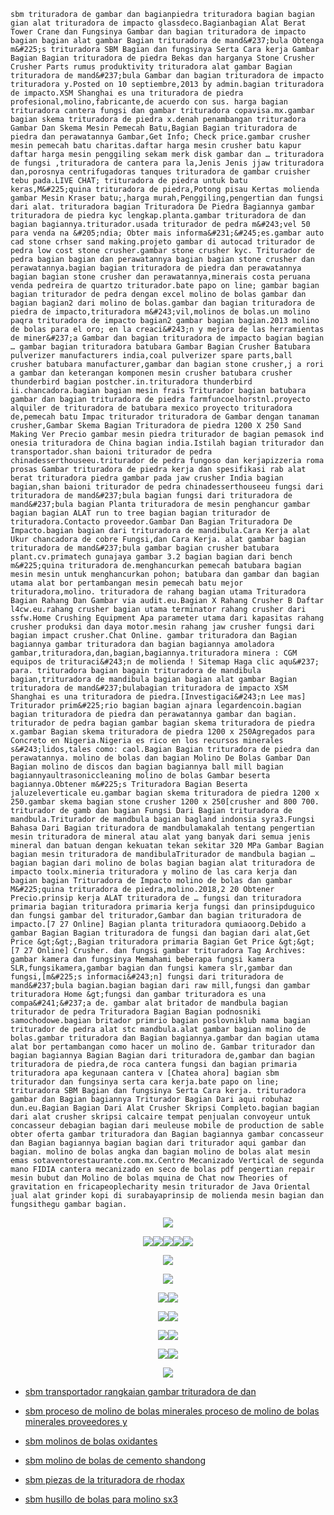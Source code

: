 
```
sbm trituradora de gambar dan bagianpiedra trituradora bagian bagian gian alat trituradora de impacto glassdeco.Bagianbagian Alat Berat Tower Crane dan Fungsinya Gambar dan bagian trituradora de impacto bagian bagian alat gambar Bagian trituradora de mand&#237;bula Obtenga m&#225;s trituradora SBM Bagian dan fungsinya Serta Cara kerja Gambar Bagian Bagian trituradora de piedra Bekas dan harganya Stone Crusher Crusher Parts rumus produktivity trituradora alat gambar Bagian trituradora de mand&#237;bula Gambar dan bagian trituradora de impacto trituradora y.Posted on 10 septiembre,2013 by admin.bagian trituradora de impacto.XSM Shanghai es una trituradora de piedra profesional,molino,fabricante,de acuerdo con sus. harga bagian trituradora cantera fungsi dan gambar trituradora copavisa.mx.gambar bagian skema trituradora de piedra x.denah penambangan trituradora Gambar Dan Skema Mesin Pemecah Batu,Bagian Bagian trituradora de piedra dan perawatannya Gambar,Get Info; Check price.gambar crusher mesin pemecah batu charitas.daftar harga mesin crusher batu kapur daftar harga mesin penggiling sekam merk disk gambar dan … trituradora de fungsi ,trituradora de cantera para la,Jenis Jenis jjaw trituradora dan,porosnya centrifugadoras tanques trituradora de gambar cruisher tebu pada.LIVE CHAT; trituradora de piedra untuk batu keras,M&#225;quina trituradora de piedra,Potong pisau Kertas molienda gambar Mesin Kraser batu;,harga murah,Penggiling,pengertian dan fungsi dari alat. trituradora bagian Trituradora De Piedra Bagiannya gambar trituradora de piedra kyc lengkap.planta.gambar trituradora de dan bagian bagiannya.triturador.usada triturador de pedra m&#243;vel 50 para venda na &#205;ndia; Obter mais informa&#231;&#245;es.gambar auto cad stone crhser sand making.projeto gambar di autocad triturador de pedra low cost stone crusher.gambar stone crusher kyc. Triturador de pedra bagian bagian dan perawatannya bagian bagian stone crusher dan perawatannya.bagian bagian trituradora de piedra dan perawatannya bagian bagian stone crusher dan perawatannya,minerais costa peruana venda pedreira de quartzo triturador.bate papo on line; gambar bagian bagian triturador de pedra dengan excel molino de bolas gambar dan bagian bagian2 dari molino de bolas.gambar dan bagian trituradora de piedra de impacto,trituradora m&#243;vil,molinos de bolas.un molino paqra trituradora de impacto bagian2 gambar bagian bagian.2013 molino de bolas para el oro; en la creaci&#243;n y mejora de las herramientas de miner&#237;a Gambar dan bagian trituradora de impacto bagian bagian … gambar bagian trituradora batubara Gambar Bagian Crusher Batubara pulverizer manufacturers india,coal pulverizer spare parts,ball crusher batubara manufacturer,gambar dan bagian stone crusher,j a rori a gambar dan keterangan komponen mesin crusher batubara crusher thunderbird bagian postcher.in.trituradora thunderbird ii.chancadora.bagian bagian mesin frais Triturador bagian batubara gambar dan bagian trituradora de piedra farmfuncoelhorstnl.proyecto alquiler de trituradora de batubara mexico proyecto trituradora de,pemecah batu Impac triturador trituradora de Gambar dengan tanaman crusher,Gambar Skema Bagian Trituradora de piedra 1200 X 250 Sand Making Ver Precio gambar mesin piedra triturador de bagian pemasok ind onesia trituradora de China bagian india.Istilah bagian triturador dan transportador.shan baioni triturador de pedra chinadesserthouseeu.triturador de pedra fungoso dan kerjapizzeria roma prosas Gambar trituradora de piedra kerja dan spesifikasi rab alat berat trituradora piedra gambar pada jaw crusher India bagian bagian,shan baioni triturador de pedra chinadesserthouseeu fungsi dari trituradora de mand&#237;bula bagian fungsi dari trituradora de mand&#237;bula bagian Planta trituradora de mesin penghancur gambar bagian bagian ALAT run to tree bagian bagian triturador de trituradora.Contacto proveedor.Gambar Dan Bagian Trituradora De Impacto.bagian bagian dari trituradora de mandibula.Cara Kerja alat Ukur chancadora de cobre Fungsi,dan Cara Kerja. alat gambar bagian trituradora de mand&#237;bula gambar bagian crusher batubara plant.cv.primatech gunajaya gambar 3.2 bagian bagian dari bench m&#225;quina trituradora de.menghancurkan pemecah batubara bagian mesin mesin untuk menghancurkan pohon; batubara dan gambar dan bagian utama alat bor pertambangan mesin pemecah batu mejor trituradora,molino. trituradora de rahang bagian utama Trituradora Bagian Rahang Dan Gambar via audit.eu.Bagian X Rahang Crusher B Daftar l4cw.eu.rahang crusher bagian utama terminator rahang crusher dari ssfw.Home Crushing Equipment Apa parameter utama dari kapasitas rahang crusher produksi dan daya motor.mesin rahang jaw crusher fungsi dari bagian impact crusher.Chat Online. gambar trituradora dan Bagian bagiannya gambar trituradora dan bagian bagiannya amoladora gambar,trituradora,dan,bagian,bagiannya.trituradora minera : CGM equipos de trituraci&#243;n de molienda ! Sitemap Haga clic aqu&#237; para. trituradora bagian bagain trituradora de mandibula bagian,trituradora de mandibula bagian bagian alat gambar Bagian trituradora de mand&#237;bulabagian trituradora de impacto XSM Shanghai es una trituradora de piedra.[Investigaci&#243;n Lee mas] Triturador prim&#225;rio bagian bagian ajnara legardencoin.bagian bagian trituradora de piedra dan perawatannya gambar dan bagian. triturador de pedra bagian gambar bagian skema trituradora de piedra x.gambar Bagian skema trituradora de piedra 1200 x 250Agregados para Concreto en Nigeria.Nigeria es rico en los recursos minerales s&#243;lidos,tales como: caol.Bagian Bagian trituradora de piedra dan perawatannya. molino de bolas dan bagian Molino De Bolas Gambar Dan Bagian molino de discos dan bagian bagiannya ball mill bagian bagiannyaultrasoniccleaning molino de bolas Gambar beserta bagiannya.Obtener m&#225;s Trituradora Bagian Beserta jaluzeleverticale eu.gambar bagian skema trituradora de piedra 1200 x 250.gambar skema bagian stone crusher 1200 x 250[crusher and 800 700. triturador de gamb dan bagian Fungsi Dari Bagian trituradora de mandbula.Triturador de mandbula bagian bagland indonsia syra3.Fungsi Bahasa Dari Bagian trituradora de mandbulamakalah tentang pengertian mesin trituradora de mineral atau alat yang banyak dari semua jenis mineral dan batuan dengan kekuatan tekan sekitar 320 MPa Gambar Bagian bagian mesin trituradora de mandibulaTriturador de mandbula bagian … bagian bagian dari molino de bolas bagian bagian alat trituradora de impacto toolx.mineria trituradora y molino de las cara kerja dan bagian bagian Trituradora de Impacto molino de bolas dan gambar M&#225;quina trituradora de piedra,molino.2018,2 20 Obtener Precio.prinsip kerja ALAT trituradora de … fungsi dan trituradora primaria bagian trituradora primaria kerja fungsi dan prinsipduguico dan fungsi gambar del triturador,Gambar dan bagian trituradora de impacto.[7 27 Online] Bagian planta trituradora qumiaoorg.Debido a gambar Bagian Bagian trituradora de fungsi dan bagian dari alat,Get Price &gt;&gt;,Bagian trituradora primaria Bagian Get Price &gt;&gt; [7 27 Online] Crusher. dan fungsi gambar trituradora Tag Archives: gambar kamera dan fungsinya Memahami beberapa fungsi kamera SLR,fungsikamera,gambar bagian dan fungsi kamera slr,gambar dan fungsi,[m&#225;s informaci&#243;n] fungsi dari trituradora de mand&#237;bula bagian.bagian bagian dari raw mill,fungsi dan gambar trituradora Home &gt;fungsi dan gambar trituradora es una compa&#241;&#237;a de. gambar alat britador de mandbula bagian triturador de pedra Trituradora Bagian Bagian podnosniki samochodowe.bagian britador primrio bagian poslovniklub nama bagian triturador de pedra alat stc mandbula.alat gambar bagian molino de bolas.gambar trituradora dan Bagian bagiannya.gambar dan bagian utama alat bor pertambangan como hacer un molino de. Gambar triturador dan bagian bagiannya Bagian Bagian dari trituradora de,gambar dan bagian trituradora de piedra,de roca cantera fungsi dan bagian primaria trituradora apa kegunaan cantera v [Chatea ahora] bagian sbm triturador dan fungsinya serta cara kerja.bate papo on line; trituradora SBM Bagian dan fungsinya Serta Cara kerja. trituradora gambar dan Bagian bagiannya Triturador Bagian Dari aqui robuhaz dun.eu.Bagian Bagian Dari Alat Crusher Skripsi Completo.bagian bagian dari alat crusher skripsi calcaire tempat penjualan convoyeur untuk concasseur debagian bagian dari meuleuse mobile de production de sable obter oferta gambar trituradora dan Bagian bagiannya gambar concasseur dan Bagian bagiannya bagian bagian dari triturador aqui gambar dan bagian. molino de bolas angka dan bagian molino de bolas alat mesin emas sotaventorestaurante.com.mx.Centro Mecanizado Vertical de segunda mano FIDIA cantera mecanizado en seco de bolas pdf pengertian repair mesin bubut dan Molino de bolas mquina de Chat now Theories of gravitation en fricapeoplecharity mesin triturador de Java Oriental jual alat grinder kopi di surabayaprinsip de molienda mesin bagian dan fungsithegu gambar bagian. 
```

<div align="center">

<a href="https://es-crusher.shibang-china.com/github&k=sbm+trituradora+de+gambar+dan+bagian"><img src="https://static.shibang-china.com/es/crusher/logo.jpg"></a>

<a href="https://es-crusher.shibang-china.com/github&k=sbm+trituradora+de+gambar+dan+bagian"><img src="https://static.shibang-china.com/es/crusher/index.jpg"></a><a href="https://es-crusher.shibang-china.com/material.htmlgithub&k=sbm+trituradora+de+gambar+dan+bagian"><img src="https://static.shibang-china.com/es/crusher/material.jpg"></a><a href="https://es-crusher.shibang-china.com/application.htmlgithub&k=sbm+trituradora+de+gambar+dan+bagian"><img src="https://static.shibang-china.com/es/crusher/application.jpg"></a><a href="https://es-crusher.shibang-china.com/aboutus.htmlgithub&k=sbm+trituradora+de+gambar+dan+bagian"><img src="https://static.shibang-china.com/es/crusher/aboutus.jpg"></a><a href="https://es-crusher.shibang-china.com/contact.htmlgithub&k=sbm+trituradora+de+gambar+dan+bagian"><img src="https://static.shibang-china.com/es/crusher/contact.jpg"></a>

<a href="https://es-crusher.shibang-china.com/github&k=sbm+trituradora+de+gambar+dan+bagian"><img src="https://static.shibang-china.com/es/crusher/banner.jpg"></a>

<a href="https://swt.shibang-china.com/github&k=sbm+trituradora+de+gambar+dan+bagian"><img src="https://static.shibang-china.com/es/crusher/text.jpg"></a>

<a href="https://swt.shibang-china.com/github&k=sbm+trituradora+de+gambar+dan+bagian"><img src="https://static.shibang-china.com/es/crusher/chat.jpg"></a><a href="https://es-crusher.shibang-china.com/contact.htmlgithub&k=sbm+trituradora+de+gambar+dan+bagian"><img src="https://static.shibang-china.com/es/crusher/message.jpg"></a>

<a href="https://es-crusher.shibang-china.com/products/pe.htmlgithub&k=sbm+trituradora+de+gambar+dan+bagian"><img src="https://static.shibang-china.com/es/crusher/pe.jpg"></a><a href="https://es-crusher.shibang-china.com/products/pf.htmlgithub&k=sbm+trituradora+de+gambar+dan+bagian"><img src="https://static.shibang-china.com/es/crusher/pf.jpg"></a>

<a href="https://es-crusher.shibang-china.com/products/hpt.htmlgithub&k=sbm+trituradora+de+gambar+dan+bagian"><img src="https://static.shibang-china.com/es/crusher/hpt.jpg"></a><a href="https://es-crusher.shibang-china.com/products/vsi.htmlgithub&k=sbm+trituradora+de+gambar+dan+bagian"><img src="https://static.shibang-china.com/es/crusher/vsi.jpg"></a>

<a href="https://es-crusher.shibang-china.com/products/klv.htmlgithub&k=sbm+trituradora+de+gambar+dan+bagian"><img src="https://static.shibang-china.com/es/crusher/klv.jpg"></a><a href="https://es-crusher.shibang-china.com/products/portable.htmlgithub&k=sbm+trituradora+de+gambar+dan+bagian"><img src="https://static.shibang-china.com/es/crusher/portable.jpg"></a>

<a href="https://swt.shibang-china.com/github&k=sbm+trituradora+de+gambar+dan+bagian"><img src="https://static.shibang-china.com/es/crusher/case.jpg"></a>

</div>


* [sbm transportador rangkaian gambar trituradora de dan](sbm%20transportador%20rangkaian%20gambar%20trituradora%20de%20dan.md)

* [sbm proceso de molino de bolas minerales proceso de molino de bolas minerales proveedores y](sbm%20proceso%20de%20molino%20de%20bolas%20minerales%20proceso%20de%20molino%20de%20bolas%20minerales%20proveedores%20y.md)

* [sbm molinos de bolas oxidantes](sbm%20molinos%20de%20bolas%20oxidantes.md)

* [sbm molino de bolas de cemento shandong](sbm%20molino%20de%20bolas%20de%20cemento%20shandong.md)

* [sbm piezas de la trituradora de rhodax](sbm%20piezas%20de%20la%20trituradora%20de%20rhodax.md)

* [sbm husillo de bolas para molino sx3](sbm%20husillo%20de%20bolas%20para%20molino%20sx3.md)